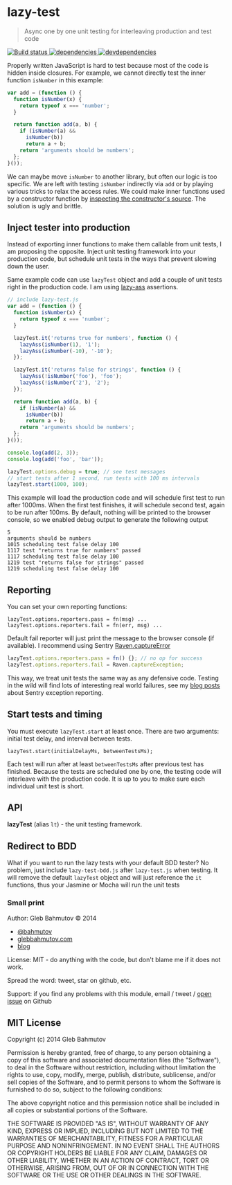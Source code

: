 # lazy-test

> Async one by one unit testing for interleaving production and test code

[![Build status][lazy-test-ci-image] ][lazy-test-ci-url]
[![dependencies][lazy-test-dependencies-image] ][lazy-test-dependencies-url]
[![devdependencies][lazy-test-devdependencies-image] ][lazy-test-devdependencies-url]

Properly written JavaScript is hard to test because most of the code
is hidden inside closures. For example, we cannot directly test
the inner function `isNumber` in this example:

```js
var add = (function () {
  function isNumber(x) {
    return typeof x === 'number';
  }

  return function add(a, b) {
    if (isNumber(a) &&
      isNumber(b))
      return a + b;
    return 'arguments should be numbers';
  };
}());
```

We can maybe move `isNumber` to another library, but often our logic is too specific.
We are left with testing `isNumber` indirectly via `add` or by playing various tricks
to relax the access rules. We could make inner functions used by a constructor function
by [inspecting the constructor's source](http://www.htmlgoodies.com/html5/javascript/accessing-private-functions-in-javascript-nested-functions.html). The solution is ugly and brittle.

## Inject tester into production

Instead of exporting inner functions to make them callable from unit tests, I am
proposing the opposite. Inject unit testing framework into your production code, but schedule
unit tests in the ways that prevent slowing down the user.

Same example code can use `lazyTest` object and add a couple of unit tests right in the production
code. I am using [lazy-ass](https://github.com/bahmutov/lazy-ass) assertions.

```js
// include lazy-test.js
var add = (function () {
  function isNumber(x) {
    return typeof x === 'number';
  }

  lazyTest.it('returns true for numbers', function () {
    lazyAss(isNumber(1), '1');
    lazyAss(isNumber(-10), '-10');
  });

  lazyTest.it('returns false for strings', function () {
    lazyAss(!isNumber('foo'), 'foo');
    lazyAss(!isNumber('2'), '2');
  });

  return function add(a, b) {
    if (isNumber(a) &&
      isNumber(b))
      return a + b;
    return 'arguments should be numbers';
  };
}());

console.log(add(2, 3));
console.log(add('foo', 'bar'));

lazyTest.options.debug = true; // see test messages
// start tests after 1 second, run tests with 100 ms intervals
lazyTest.start(1000, 100);
```

This example will load the production code and will schedule first test to run after 1000ms.
When the first test finishes, it will schedule second test, again to be run after 100ms.
By default, nothing will be printed to the browser console, so we enabled debug output to
generate the following output

    5
    arguments should be numbers
    1015 scheduling test false delay 100
    1117 test "returns true for numbers" passed
    1117 scheduling test false delay 100
    1219 test "returns false for strings" passed
    1219 scheduling test false delay 100

## Reporting

You can set your own reporting functions:

    lazyTest.options.reporters.pass = fn(msg) ...
    lazyTest.options.reporters.fail = fn(err, msg) ...

Default fail reporter will just print the message to the browser console (if available).
I recommend using Sentry [Raven.captureError](http://raven-js.readthedocs.org/en/latest/usage/#how-to-actually-capture-an-error-correctly)

```js
lazyTest.options.reporters.pass = fn() {}; // no op for success
lazyTest.options.reporters.fail = Raven.captureException;
```

This way, we treat unit tests the same way as any defensive code. Testing in the wild
will find lots of interesting real world failures, see my
[blog posts](http://bahmutov.calepin.co/tag/sentry.html) about Sentry exception reporting.

## Start tests and timing

You must execute `lazyTest.start` at least once. There are two arguments: initial test delay,
and interval between tests.

    lazyTest.start(initialDelayMs, betweenTestsMs);

Each test will run after at least `betweenTestsMs` after previous test has finished.
Because the tests are scheduled one by one, the testing code will interleave with the production
code. It is up to you to make sure each individual unit test is short.

## API

**lazyTest** (alias `lt`) - the unit testing framework.

## Redirect to BDD

What if you want to run the lazy tests with your default BDD tester?
No problem, just include `lazy-test-bdd.js` after `lazy-test.js` when testing.
It will remove the default `lazyTest` object and will just reference the
`it` functions, thus your Jasmine or Mocha will run the unit tests


### Small print

Author: Gleb Bahmutov &copy; 2014

* [@bahmutov](https://twitter.com/bahmutov)
* [glebbahmutov.com](http://glebbahmutov.com)
* [blog](http://bahmutov.calepin.co/)

License: MIT - do anything with the code, but don't blame me if it does not work.

Spread the word: tweet, star on github, etc.

Support: if you find any problems with this module, email / tweet /
[open issue](https://github.com/bahmutov/lazy-test/issues?state=open) on Github

## MIT License

Copyright (c) 2014 Gleb Bahmutov

Permission is hereby granted, free of charge, to any person
obtaining a copy of this software and associated documentation
files (the "Software"), to deal in the Software without
restriction, including without limitation the rights to use,
copy, modify, merge, publish, distribute, sublicense, and/or sell
copies of the Software, and to permit persons to whom the
Software is furnished to do so, subject to the following
conditions:

The above copyright notice and this permission notice shall be
included in all copies or substantial portions of the Software.

THE SOFTWARE IS PROVIDED "AS IS", WITHOUT WARRANTY OF ANY KIND,
EXPRESS OR IMPLIED, INCLUDING BUT NOT LIMITED TO THE WARRANTIES
OF MERCHANTABILITY, FITNESS FOR A PARTICULAR PURPOSE AND
NONINFRINGEMENT. IN NO EVENT SHALL THE AUTHORS OR COPYRIGHT
HOLDERS BE LIABLE FOR ANY CLAIM, DAMAGES OR OTHER LIABILITY,
WHETHER IN AN ACTION OF CONTRACT, TORT OR OTHERWISE, ARISING
FROM, OUT OF OR IN CONNECTION WITH THE SOFTWARE OR THE USE OR
OTHER DEALINGS IN THE SOFTWARE.

[lazy-test-icon]: https://nodei.co/npm/lazy-test.png?downloads=true
[lazy-test-url]: https://npmjs.org/package/lazy-test
[lazy-test-ci-image]: https://travis-ci.org/bahmutov/lazy-test.png?branch=master
[lazy-test-ci-url]: https://travis-ci.org/bahmutov/lazy-test
[lazy-test-dependencies-image]: https://david-dm.org/bahmutov/lazy-test.png
[lazy-test-dependencies-url]: https://david-dm.org/bahmutov/lazy-test
[lazy-test-devdependencies-image]: https://david-dm.org/bahmutov/lazy-test/dev-status.png
[lazy-test-devdependencies-url]: https://david-dm.org/bahmutov/lazy-test#info=devDependencies
